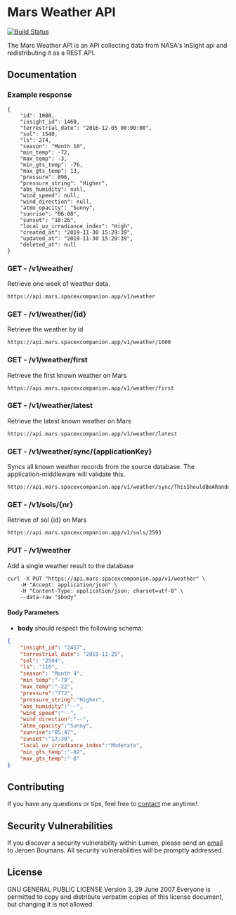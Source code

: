 # Mars Weather API

[![Build Status](https://travis-ci.org/laravel/lumen-framework.svg)](https://travis-ci.org/laravel/lumen-framework)

The Mars Weather API is an API collecting data from NASA's InSight api and redistributing it as a REST API.

## Documentation

### Example response

```
{
    "id": 1000,
    "insight_id": 1460,
    "terrestrial_date": "2016-12-05 00:00:00",
    "sol": 1540,
    "ls": 274,
    "season": "Month 10",
    "min_temp": -72,
    "max_temp": -3,
    "min_gts_temp": -76,
    "max_gts_temp": 13,
    "pressure": 896,
    "pressure_string": "Higher",
    "abs_humidity": null,
    "wind_speed": null,
    "wind_direction": null,
    "atmo_opacity": "Sunny",
    "sunrise": "06:08",
    "sunset": "18:26",
    "local_uv_irradiance_index": "High",
    "created_at": "2019-11-30 15:29:39",
    "updated_at": "2019-11-30 15:29:39",
    "deleted_at": null
}
```

### **GET** - /v1/weather/
Retrieve one week of weather data.
```
https://api.mars.spacexcompanion.app/v1/weather
```

### **GET** - /v1/weather/{id}
Retrieve the weather by id
```
https://api.mars.spacexcompanion.app/v1/weather/1000
```

### **GET** - /v1/weather/first
Retrieve the first known weather on Mars
```
https://api.mars.spacexcompanion.app/v1/weather/first
```

### **GET** - /v1/weather/latest
Retrieve the latest known weather on Mars
```
https://api.mars.spacexcompanion.app/v1/weather/latest
```

### **GET** - /v1/weather/sync/{applicationKey}
Syncs all known weather records from the source database. The application-middleware will validate this.
```
https://api.mars.spacexcompanion.app/v1/weather/sync/ThisShouldBeARandomKey
```

### **GET** - /v1/sols/{nr}
Retrieve of sol {id} on Mars
```
https://api.mars.spacexcompanion.app/v1/sols/2593
```


### **PUT** - /v1/weather
Add a single weather result to the database
```
curl -X PUT "https://api.mars.spacexcompanion.app/v1/weather" \
    -H "Accept: application/json" \
    -H "Content-Type: application/json; charset=utf-8" \
    --data-raw "$body"
```


#### Body Parameters

- **body** should respect the following schema:

```json
{
    "insight_id": "2457",
    "terrestrial_date": "2019-11-25",
    "sol": "2594",
    "ls": "110",
    "season": "Month 4",
    "min_temp":"-79",
    "max_temp":"-22",
    "pressure":"772",
    "pressure_string":"Higher",
    "abs_humidity":"--",
    "wind_speed":"--",
    "wind_direction":"--",
    "atmo_opacity":"Sunny",
    "sunrise":"05:47",
    "sunset":"17:30",
    "local_uv_irradiance_index":"Moderate",
    "min_gts_temp":"-82",
    "max_gts_temp":"-8"
}
```

## Contributing

If you have any questions or tips, feel free to [contact](https://www.studionoorderlicht.nl/contact/) me anytime!.

## Security Vulnerabilities

If you discover a security vulnerability within Lumen, please send an [email](https://www.studionoorderlicht.nl/contact/) to Jeroen Boumans. All security vulnerabilities will be promptly addressed.

## License

GNU GENERAL PUBLIC LICENSE
Version 3, 29 June 2007
Everyone is permitted to copy and distribute verbatim copies
 of this license document, but changing it is not allowed.
